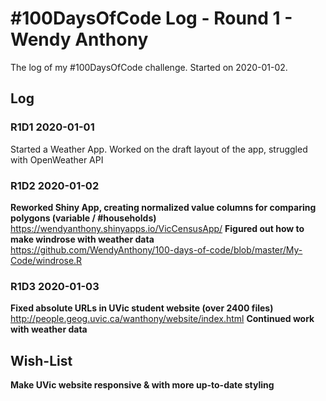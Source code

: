 # #100DaysOfCode Log - Round 1 - Wendy Anthony

The log of my #100DaysOfCode challenge. Started on 2020-01-02.

## Log

### R1D1 2020-01-01
Started a Weather App. Worked on the draft layout of the app, struggled with OpenWeather API

### R1D2 2020-01-02
**Reworked Shiny App, creating normalized value columns for comparing polygons (variable / #households)**  
https://wendyanthony.shinyapps.io/VicCensusApp/
**Figured out how to make windrose with weather data**  
https://github.com/WendyAnthony/100-days-of-code/blob/master/My-Code/windrose.R

### R1D3 2020-01-03
**Fixed absolute URLs in UVic student website (over 2400 files)**    
http://people.geog.uvic.ca/wanthony/website/index.html
**Continued work with weather data**  




## Wish-List
**Make UVic website responsive & with more up-to-date styling**  
